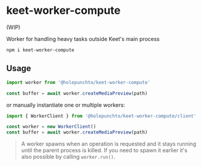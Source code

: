 # keet-worker-compute

(WIP)

Worker for handling heavy tasks outside Keet's main process

```
npm i keet-worker-compute
```

## Usage

```js
import worker from '@holepunchto/keet-worker-compute'

const buffer = await worker.createMediaPreview(path)
```

or manually instantiate one or multiple workers:

```js
import { WorkerClient } from '@holepunchto/keet-worker-compute/client'

const worker = new WorkerClient()
const buffer = await worker.createMediaPreview(path)
```

> A worker spawns when an operation is requested and it stays running until the parent process is killed. If you need to spawn it earlier it's also possible by calling `worker.run()`. 
